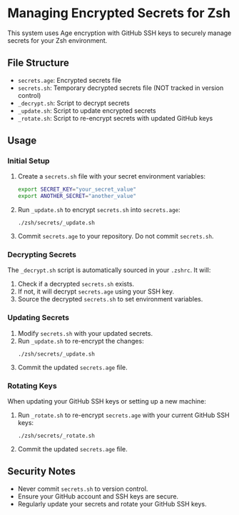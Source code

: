 # Managing Encrypted Secrets for Zsh

This system uses Age encryption with GitHub SSH keys to securely manage secrets for your Zsh environment.

## File Structure

- `secrets.age`: Encrypted secrets file
- `secrets.sh`: Temporary decrypted secrets file (NOT tracked in version control)
- `_decrypt.sh`: Script to decrypt secrets
- `_update.sh`: Script to update encrypted secrets
- `_rotate.sh`: Script to re-encrypt secrets with updated GitHub keys

## Usage

### Initial Setup

1. Create a `secrets.sh` file with your secret environment variables:
   ```sh
   export SECRET_KEY="your_secret_value"
   export ANOTHER_SECRET="another_value"
   ```

2. Run `_update.sh` to encrypt `secrets.sh` into `secrets.age`:
   ```
   ./zsh/secrets/_update.sh
   ```

3. Commit `secrets.age` to your repository. Do not commit `secrets.sh`.

### Decrypting Secrets

The `_decrypt.sh` script is automatically sourced in your `.zshrc`. It will:

1. Check if a decrypted `secrets.sh` exists.
2. If not, it will decrypt `secrets.age` using your SSH key.
3. Source the decrypted `secrets.sh` to set environment variables.

### Updating Secrets

1. Modify `secrets.sh` with your updated secrets.
2. Run `_update.sh` to re-encrypt the changes:
   ```
   ./zsh/secrets/_update.sh
   ```
3. Commit the updated `secrets.age` file.

### Rotating Keys

When updating your GitHub SSH keys or setting up a new machine:

1. Run `_rotate.sh` to re-encrypt `secrets.age` with your current GitHub SSH keys:
   ```
   ./zsh/secrets/_rotate.sh
   ```
2. Commit the updated `secrets.age` file.

## Security Notes

- Never commit `secrets.sh` to version control.
- Ensure your GitHub account and SSH keys are secure.
- Regularly update your secrets and rotate your GitHub SSH keys.